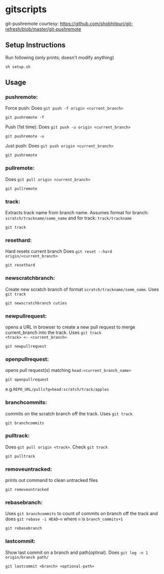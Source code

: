 # gitscripts
git-pushremote courtesy: https://github.com/shobhitpuri/git-refresh/blob/master/git-pushremote

## Setup Instructions
Run following (only prints; doesn't modify anything)
```
sh setup.sh
```

## Usage

### pushremote:
Force push:
Does `git push -f origin <current_branch>`
```
git pushremote -f
```

Push (1st time): 
Does `git push -u origin <current_branch>`
```
git pushremote -u
```

Just push: 
Does `git push origin <current_branch>`
```
git pushremote
```

### pullremote:
Does `git pull origin <current_branch>`
```
git pullremote
```

### track:
Extracts track name from branch name. Assumes format for branch: `scratch/trackname/some_name` and for track: `track/trackname`
```
git track
```

### resethard:
Hard resets current branch
Does `git reset --hard origin/<current_branch>`
```
git resethard
```

### newscratchbranch: 
Create new scratch branch of format `scratch/trackname/some_name`. Uses `git track`
```
git newscratchbranch cuties
```

### newpullrequest:
opens a URL in browser to create a new pull request to merge current_branch into the track. Uses `git track`
<br>
`<track> <- <current_branch>`
```
git newpullrequest
```

### openpullrequest:
opens pull request(s) matching `head:<current_branch_name>`

```
git openpullrequest
```
e.g.`REPO_URL/pulls?q=head:scratch/track/apples`

### branchcommits:
commits on the scratch branch off the track. Uses `git track`
```
git branchcommits
```

### pulltrack:
Does `git pull origin <track>`. Check `git track`
```
git pulltrack
```

### removeuntracked:
prints out command to clean untracked files
```
git removeuntracked
```

### rebasebranch:
Uses `git branchcommits` to count of commits on branch off the track and does `git rebase -i HEAD~n` where `n` is `branch_commits+1`
```
git rebasebranch
```

### lastcommit:
Show last commit on a branch and path(optinal). Does `git log -n 1 origin/branch path/`
```
git lastcommit <branch> <optional-path>
```


